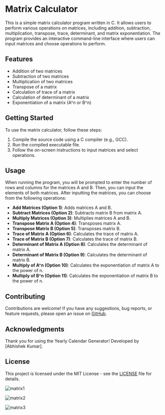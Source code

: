 # Matrix Calculator

This is a simple matrix calculator program written in C. It allows users to perform various operations on matrices, including addition, subtraction, multiplication, transpose, trace, determinant, and matrix exponentiation. The program provides an interactive command-line interface where users can input matrices and choose operations to perform.

## Features

- Addition of two matrices
- Subtraction of two matrices
- Multiplication of two matrices
- Transpose of a matrix
- Calculation of trace of a matrix
- Calculation of determinant of a matrix
- Exponentiation of a matrix (A^n or B^n)

## Getting Started

To use the matrix calculator, follow these steps:

1. Compile the source code using a C compiler (e.g., GCC).
2. Run the compiled executable file.
3. Follow the on-screen instructions to input matrices and select operations.

## Usage

When running the program, you will be prompted to enter the number of rows and columns for the matrices A and B. Then, you can input the elements of both matrices. After inputting the matrices, you can choose from the following operations:

- **Add Matrices (Option 1)**: Adds matrices A and B.
- **Subtract Matrices (Option 2)**: Subtracts matrix B from matrix A.
- **Multiply Matrices (Option 3)**: Multiplies matrices A and B.
- **Transpose Matrix A (Option 4)**: Transposes matrix A.
- **Transpose Matrix B (Option 5)**: Transposes matrix B.
- **Trace of Matrix A (Option 6)**: Calculates the trace of matrix A.
- **Trace of Matrix B (Option 7)**: Calculates the trace of matrix B.
- **Determinant of Matrix A (Option 8)**: Calculates the determinant of matrix A.
- **Determinant of Matrix B (Option 9)**: Calculates the determinant of matrix B.
- **Multiply of A^n (Option 10)**: Calculates the exponentiation of matrix A to the power of n.
- **Multiply of B^n (Option 11)**: Calculates the exponentiation of matrix B to the power of n.

## Contributing

Contributions are welcome! If you have any suggestions, bug reports, or feature requests, please open an issue on [GitHub](https://github.com/codingadventure0).

## Acknowledgments
Thank you for using the Yearly Calendar Generator! Developed by [Abhishek Kumar].

## License

This project is licensed under the MIT License - see the [LICENSE](LICENSE) file for details.

![matrix1](https://github.com/codingadventure0/Matrix-Calculator/assets/136961510/a388d455-017f-47c5-8247-0807ccd742ff)

![matrix2](https://github.com/codingadventure0/Matrix-Calculator/assets/136961510/a6cbeb1c-8bb8-4d04-ba3f-4296e051a6bd)

![matrix3](https://github.com/codingadventure0/Matrix-Calculator/assets/136961510/054d37b0-2e25-4f64-b48e-ad7745ef79c1)
